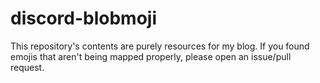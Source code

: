 # discord-blobmoji

This repository's contents are purely resources for my blog. If you found emojis that aren't being mapped properly, please open an issue/pull request.  
